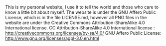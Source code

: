 This is my personal website, I use it to tell the world and those who care to know a little bit about myself. The website is under the GNU Affero Public License, which is in the file LICENSE.md, however all PNG files in the website are under the Creative Commons Attribution-ShareAlike 4.0 International license. 
 CC Attribution-ShareAlike 4.0 International license : http://creativecommons.org/licenses/by-sa/4.0/
 GNU Affero Public License: http://www.gnu.org/licenses/agpl-3.0.en.html